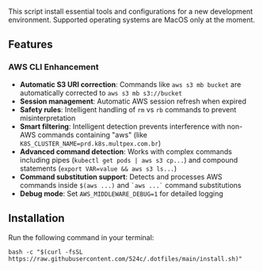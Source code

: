This script install essential tools and configurations for a new development environment. Supported operating systems are MacOS only at the moment.

## Features

### AWS CLI Enhancement
- **Automatic S3 URI correction**: Commands like `aws s3 mb bucket` are automatically corrected to `aws s3 mb s3://bucket`
- **Session management**: Automatic AWS session refresh when expired
- **Safety rules**: Intelligent handling of `rm` vs `rb` commands to prevent misinterpretation
- **Smart filtering**: Intelligent detection prevents interference with non-AWS commands containing "aws" (like `K8S_CLUSTER_NAME=prd.k8s.multpex.com.br`)
- **Advanced command detection**: Works with complex commands including pipes (`kubectl get pods | aws s3 cp...`) and compound statements (`export VAR=value && aws s3 ls...`)
- **Command substitution support**: Detects and processes AWS commands inside `$(aws ...)` and `` `aws ...` `` command substitutions
- **Debug mode**: Set `AWS_MIDDLEWARE_DEBUG=1` for detailed logging

## Installation
Run the following command in your terminal:

`bash -c "$(curl -fsSL https://raw.githubusercontent.com/524c/.dotfiles/main/install.sh)"`
